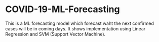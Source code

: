 # COVID-19-ML-Forecasting
This is a ML forecasting model which forecast waht the next confirmed cases will be in coming days. It shows implementation using Linear Regression and SVM (Support Vector Machine).
